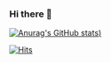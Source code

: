 ### Hi there 👋

<!--
**LeeHa-Yeon/LeeHa-Yeon** is a ✨ _special_ ✨ repository because its `README.md` (this file) appears on your GitHub profile.

Here are some ideas to get you started:

- 🔭 I’m currently working on ...
- 🌱 I’m currently learning ...
- 👯 I’m looking to collaborate on ...
- 🤔 I’m looking for help with ...
- 💬 Ask me about ...
- 📫 How to reach me: ...
- 😄 Pronouns: ...
- ⚡ Fun fact: ...
-->
[![Anurag's GitHub stats](https://github-readme-stats.vercel.app/api?username=LeeHa-Yeon&show_icons=true&bg_color=#DBCFB0))](https://github.com/anuraghazra/github-readme-stats)

<!-- [![Top Langs](https://github-readme-stats.vercel.app/api/top-langs/?username=LeeHa-Yeon&layout=compact)](https://github.com/anuraghazra/github-readme-stats) -->

[![Hits](https://hits.seeyoufarm.com/api/count/incr/badge.svg?url=https://github.com/LeeHa-Yeon%2Fgjbae1212%2Fhit-counter&count_bg=%23DBCFB0&title_bg=%23555555&icon=codechef.svg&icon_color=%23EEEAE7&title=&edge_flat=false)](https://hits.seeyoufarm.com)
